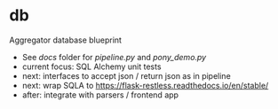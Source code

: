 # db
Aggregator database blueprint 

- See *docs*  folder for *pipeline.py* and *pony_demo.py*
- current focus: SQL Alchemy unit tests
- next: interfaces to accept json / return json as in pipeline 
- next: wrap SQLA to <https://flask-restless.readthedocs.io/en/stable/>
- after: integrate with parsers / frontend app 
